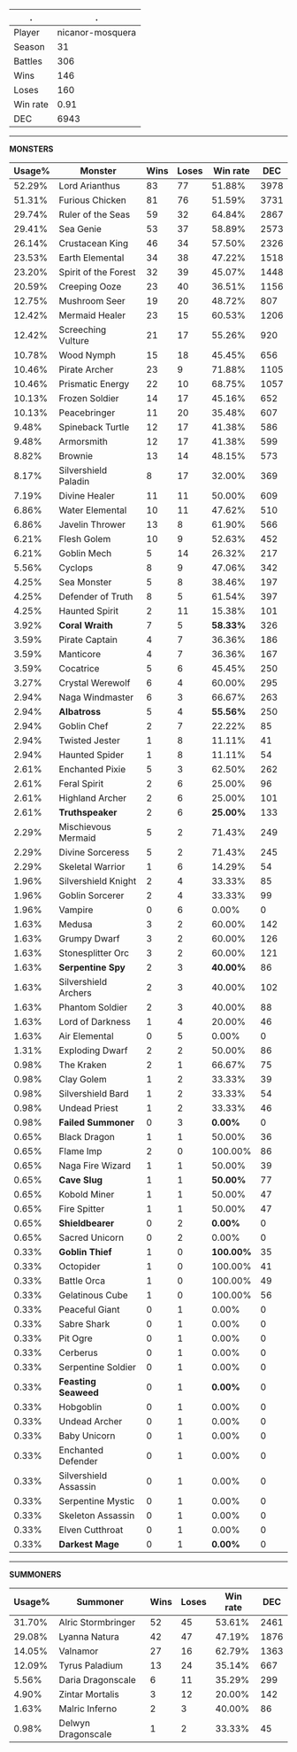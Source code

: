 .|.
|-|-
Player|nicanor-mosquera
Season|31
Battles|306
Wins|146
Loses|160
Win rate|0.91
DEC|6943

---
**MONSTERS**

Usage%|Monster|Wins|Loses|Win rate|DEC|
-|-|-|-|-|-|
52.29%|Lord Arianthus|83|77|51.88%|3978|
51.31%|Furious Chicken|81|76|51.59%|3731|
29.74%|Ruler of the Seas|59|32|64.84%|2867|
29.41%|Sea Genie|53|37|58.89%|2573|
26.14%|Crustacean King|46|34|57.50%|2326|
23.53%|Earth Elemental|34|38|47.22%|1518|
23.20%|Spirit of the Forest|32|39|45.07%|1448|
20.59%|Creeping Ooze|23|40|36.51%|1156|
12.75%|Mushroom Seer|19|20|48.72%|807|
12.42%|Mermaid Healer|23|15|60.53%|1206|
12.42%|Screeching Vulture|21|17|55.26%|920|
10.78%|Wood Nymph|15|18|45.45%|656|
10.46%|Pirate Archer|23|9|71.88%|1105|
10.46%|Prismatic Energy|22|10|68.75%|1057|
10.13%|Frozen Soldier|14|17|45.16%|652|
10.13%|Peacebringer|11|20|35.48%|607|
9.48%|Spineback Turtle|12|17|41.38%|586|
9.48%|Armorsmith|12|17|41.38%|599|
8.82%|Brownie|13|14|48.15%|573|
8.17%|Silvershield Paladin|8|17|32.00%|369|
7.19%|Divine Healer|11|11|50.00%|609|
6.86%|Water Elemental|10|11|47.62%|510|
6.86%|Javelin Thrower|13|8|61.90%|566|
6.21%|Flesh Golem|10|9|52.63%|452|
6.21%|Goblin Mech|5|14|26.32%|217|
5.56%|Cyclops|8|9|47.06%|342|
4.25%|Sea Monster|5|8|38.46%|197|
4.25%|Defender of Truth|8|5|61.54%|397|
4.25%|Haunted Spirit|2|11|15.38%|101|
3.92%|**Coral Wraith**|7|5|**58.33%**|326|
3.59%|Pirate Captain|4|7|36.36%|186|
3.59%|Manticore|4|7|36.36%|167|
3.59%|Cocatrice|5|6|45.45%|250|
3.27%|Crystal Werewolf|6|4|60.00%|295|
2.94%|Naga Windmaster|6|3|66.67%|263|
2.94%|**Albatross**|5|4|**55.56%**|250|
2.94%|Goblin Chef|2|7|22.22%|85|
2.94%|Twisted Jester|1|8|11.11%|41|
2.94%|Haunted Spider|1|8|11.11%|54|
2.61%|Enchanted Pixie|5|3|62.50%|262|
2.61%|Feral Spirit|2|6|25.00%|96|
2.61%|Highland Archer|2|6|25.00%|101|
2.61%|**Truthspeaker**|2|6|**25.00%**|133|
2.29%|Mischievous Mermaid|5|2|71.43%|249|
2.29%|Divine Sorceress|5|2|71.43%|245|
2.29%|Skeletal Warrior|1|6|14.29%|54|
1.96%|Silvershield Knight|2|4|33.33%|85|
1.96%|Goblin Sorcerer|2|4|33.33%|99|
1.96%|Vampire|0|6|0.00%|0|
1.63%|Medusa|3|2|60.00%|142|
1.63%|Grumpy Dwarf|3|2|60.00%|126|
1.63%|Stonesplitter Orc|3|2|60.00%|121|
1.63%|**Serpentine Spy**|2|3|**40.00%**|86|
1.63%|Silvershield Archers|2|3|40.00%|102|
1.63%|Phantom Soldier|2|3|40.00%|88|
1.63%|Lord of Darkness|1|4|20.00%|46|
1.63%|Air Elemental|0|5|0.00%|0|
1.31%|Exploding Dwarf|2|2|50.00%|86|
0.98%|The Kraken|2|1|66.67%|75|
0.98%|Clay Golem|1|2|33.33%|39|
0.98%|Silvershield Bard|1|2|33.33%|54|
0.98%|Undead Priest|1|2|33.33%|46|
0.98%|**Failed Summoner**|0|3|**0.00%**|0|
0.65%|Black Dragon|1|1|50.00%|36|
0.65%|Flame Imp|2|0|100.00%|86|
0.65%|Naga Fire Wizard|1|1|50.00%|39|
0.65%|**Cave Slug**|1|1|**50.00%**|77|
0.65%|Kobold Miner|1|1|50.00%|47|
0.65%|Fire Spitter|1|1|50.00%|47|
0.65%|**Shieldbearer**|0|2|**0.00%**|0|
0.65%|Sacred Unicorn|0|2|0.00%|0|
0.33%|**Goblin Thief**|1|0|**100.00%**|35|
0.33%|Octopider|1|0|100.00%|41|
0.33%|Battle Orca|1|0|100.00%|49|
0.33%|Gelatinous Cube|1|0|100.00%|56|
0.33%|Peaceful Giant|0|1|0.00%|0|
0.33%|Sabre Shark|0|1|0.00%|0|
0.33%|Pit Ogre|0|1|0.00%|0|
0.33%|Cerberus|0|1|0.00%|0|
0.33%|Serpentine Soldier|0|1|0.00%|0|
0.33%|**Feasting Seaweed**|0|1|**0.00%**|0|
0.33%|Hobgoblin|0|1|0.00%|0|
0.33%|Undead Archer|0|1|0.00%|0|
0.33%|Baby Unicorn|0|1|0.00%|0|
0.33%|Enchanted Defender|0|1|0.00%|0|
0.33%|Silvershield Assassin|0|1|0.00%|0|
0.33%|Serpentine Mystic|0|1|0.00%|0|
0.33%|Skeleton Assassin|0|1|0.00%|0|
0.33%|Elven Cutthroat|0|1|0.00%|0|
0.33%|**Darkest Mage**|0|1|**0.00%**|0|

---
**SUMMONERS**

Usage%|Summoner|Wins|Loses|Win rate|DEC|
-|-|-|-|-|-|
31.70%|Alric Stormbringer|52|45|53.61%|2461|
29.08%|Lyanna Natura|42|47|47.19%|1876|
14.05%|Valnamor|27|16|62.79%|1363|
12.09%|Tyrus Paladium|13|24|35.14%|667|
5.56%|Daria Dragonscale|6|11|35.29%|299|
4.90%|Zintar Mortalis|3|12|20.00%|142|
1.63%|Malric Inferno|2|3|40.00%|86|
0.98%|Delwyn Dragonscale|1|2|33.33%|45|
